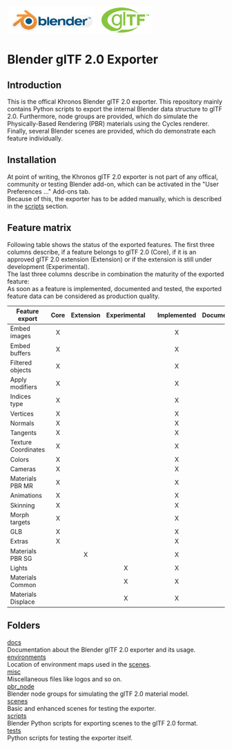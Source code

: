 
[![Blender](misc/Blender_logo.png)](http://www.blender.org/) [![glTF](misc/glTF_logo.png)](https://www.khronos.org/gltf/)  

Blender glTF 2.0 Exporter
=========================

Introduction
------------
This is the offical Khronos Blender glTF 2.0 exporter. This repository mainly contains Python scripts to export the internal Blender data structure to glTF 2.0. Furthermore, node groups are provided, which do simulate the Physically-Based Rendering (PBR) materials using the Cycles renderer. Finally, several Blender scenes are provided, which do demonstrate each feature individually. 

Installation
------------
At point of writing, the Khronos glTF 2.0 exporter is not part of any offical, community or testing Blender add-on, which can be activated in the "User Preferences ..." Add-ons tab.  
Because of this, the exporter has to be added manually, which is described in the [scripts](scripts/) section.

Feature matrix
--------------
Following table shows the status of the exported features. The first three columns describe, if a feature belongs to glTF 2.0 (Core), if it is an approved glTF 2.0 extension (Extension) or if the extension is still under development (Experimental).  
The last three columns describe in combination the maturity of the exported feature:  
As soon as a feature is implemented, documented and tested, the exported feature data can be considered as production quality.

|Feature export     |Core |Extension|Experimental | |Implemented|Documented|Tested|
|-------------------|:---:|:-------:|:-----------:|-|:---------:|:--------:|:----:|
|Embed images       |  X  |         |             | |     X     |          |      |
|Embed buffers      |  X  |         |             | |     X     |          |      |
|Filtered objects   |  X  |         |             | |     X     |          |      |
|Apply modifiers    |  X  |         |             | |     X     |          |      |
|Indices type       |  X  |         |             | |     X     |          |      |
|Vertices           |  X  |         |             | |     X     |          |      |
|Normals            |  X  |         |             | |     X     |          |      |
|Tangents           |  X  |         |             | |     X     |          |      |
|Texture Coordinates|  X  |         |             | |     X     |          |      |
|Colors             |  X  |         |             | |     X     |          |      |
|Cameras            |  X  |         |             | |     X     |          |      |
|Materials PBR MR   |  X  |         |             | |     X     |          |      |
|Animations         |  X  |         |             | |     X     |          |      |
|Skinning           |  X  |         |             | |     X     |          |      |
|Morph targets      |  X  |         |             | |     X     |          |      |
|GLB                |  X  |         |             | |     X     |          |      |
|Extras             |  X  |         |             | |     X     |          |      |
|Materials PBR SG   |     |    X    |             | |     X     |          |      |
|Lights             |     |         |      X      | |     X     |          |      |
|Materials Common   |     |         |      X      | |     X     |          |      |
|Materials Displace |     |         |      X      | |     X     |          |      |

Folders
-------

[docs](docs/)  
Documentation about the Blender glTF 2.0 exporter and its usage.  
[environments](environments/)  
Location of environment maps used in the [scenes](scenes/).  
[misc](misc/)  
Miscellaneous files like logos and so on.  
[pbr_node](pbr_node/)  
Blender node groups for simulating the glTF 2.0 material model.  
[scenes](scenes/)  
Basic and enhanced scenes for testing the exporter.  
[scripts](scripts/)  
Blender Python scripts for exporting scenes to the glTF 2.0 format.  
[tests](tests/)  
Python scripts for testing the exporter itself.
